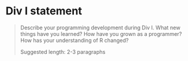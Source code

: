 # Div I statement

> Describe your programming development during Div I. What new things have you learned? How have you grown as a programmer? How has your understanding of R changed? 
>
> Suggested length: 2-3 paragraphs